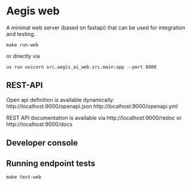 # Aegis web

A minimal web server (based on fastapi) that can be used for integration and testing.

```commandline
make run-web
```
or directly via

```commandline
uv run uvicorn src.aegis_ai_web.src.main:app --port 8000
```
## REST-API

Open api definition is available dynamically:
http://localhost:9000/openapi.json
http://localhost:9000/openapi.yml

REST API documentation is available via
http://localhost:9000/redoc
or
http://localhost:9000/docs


## Developer console


## Running endpoint tests

```commandline
make test-web
```